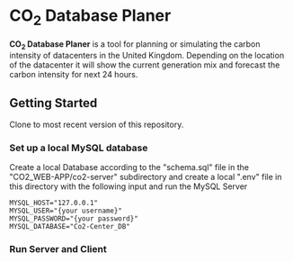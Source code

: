 # CO<sub>2</sub> Database Planer

**CO<sub>2</sub> Database Planer** is a tool for planning or simulating the carbon intensity of datacenters in the United Kingdom. Depending on the location of the datacenter it will show the current generation mix and forecast the carbon intensity for next 24 hours.

## Getting Started

Clone to most recent version of this repository.

### Set up a local MySQL database

Create a local Database according to the "schema.sql" file in the "CO2_WEB-APP/co2-server" subdirectory and create a local ".env" file in this directory with the following input and run the MySQL Server

```
MYSQL_HOST="127.0.0.1"
MYSQL_USER="{your username}"
MYSQL_PASSWORD="{your password}"
MYSQL_DATABASE="Co2-Center_DB"
```

### Run Server and Client
